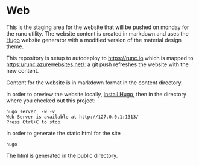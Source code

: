# Web

This is the staging area for the website that will be pushed on monday for the runc utility. The website content is created in markdown and uses the [Hugo](http://gohugo.io/overview/introduction/) website generator with a modified version of the material design theme.

This repository is setup to autodeploy to https://runc.io which is mapped to https://runc.azurewebsites.net/: a git push refreshes the website with the new content.

Content for the website is in markdown format in the content directory.

In order to preview the website locally, [install Hugo](http://gohugo.io/overview/installing/), then in the directory where you checked out this project:
```
hugo server  -w -v
Web Server is available at http://127.0.0.1:1313/
Press Ctrl+C to stop
```

In order to generate the static html for the site
```
hugo
```
The html is generated in the public directory.
